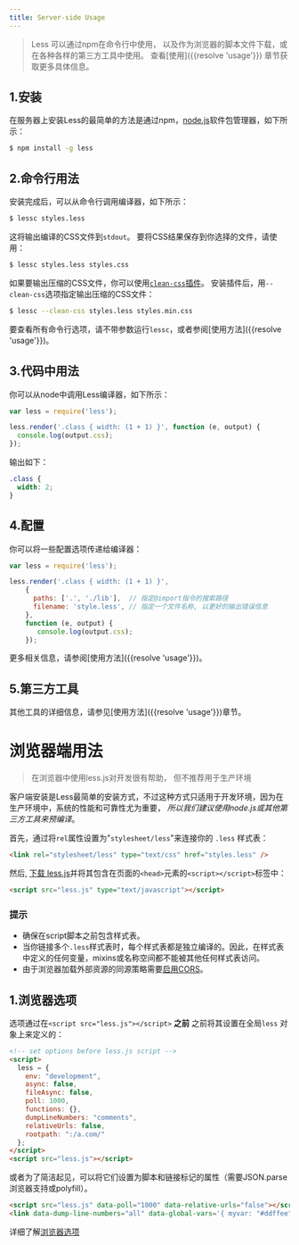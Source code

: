 ```yaml
---
title: Server-side Usage
---
```


> Less 可以通过npm在命令行中使用， 以及作为浏览器的脚本文件下载，或在各种各样的第三方工具中使用。 查看[使用]({{resolve 'usage'}}) 章节获取更多具体信息。

## 1.安装

在服务器上安装Less的最简单的方法是通过npm，[node.js](http://nodejs.org/)软件包管理器，如下所示：

```bash
$ npm install -g less
```

## 2.命令行用法

安装完成后，可以从命令行调用编译器，如下所示：

```bash
$ lessc styles.less
```

这将输出编译的CSS文件到`stdout`。 要将CSS结果保存到你选择的文件，请使用：

```bash
$ lessc styles.less styles.css
```

如果要输出压缩的CSS文件，你可以使用[`clean-css`插件](https://github.com/less/less-plugin-clean-css)。 安装插件后，用`--clean-css`选项指定输出压缩的CSS文件： 

```bash
$ lessc --clean-css styles.less styles.min.css
```

要查看所有命令行选项，请不带参数运行`lessc`，或者参阅[使用方法]({{resolve 'usage'}})。

## 3.代码中用法

你可以从node中调用Less编译器，如下所示：

```js
var less = require('less');

less.render('.class { width: (1 + 1) }', function (e, output) {
  console.log(output.css);
});
```

输出如下：

```css
.class {
  width: 2;
}
```

## 4.配置

你可以将一些配置选项传递给编译器：

```js
var less = require('less');

less.render('.class { width: (1 + 1) }',
    {
      paths: ['.', './lib'],  // 指定@import指令的搜索路径
      filename: 'style.less', // 指定一个文件名称, 以更好的输出错误信息
    },
    function (e, output) {
       console.log(output.css);
    });
```

更多相关信息，请参阅[使用方法]({{resolve 'usage'}})。

## 5.第三方工具

其他工具的详细信息，请参见[使用方法]({{resolve 'usage'}})章节。

<!-- # Command-line with Rhino
> Each Less release contains also rhino-compatible version.

Command line rhino version requires two files:
* less-rhino-&lt;version&gt;.js - compiler implementation,
* lessc-rhino-&lt;version&gt;.js - command line support.

Command to run the compiler:
````
java -jar js.jar -f less-rhino-<version>.js lessc-rhino-<version>.js styles.less styles.css
````

This will compile styles.less file and save the result to styles.css file. The output file parameter is optional. If it is missing, less will output the result to `stdout`.-->

# 浏览器端用法

> 在浏览器中使用less.js对开发很有帮助， 但不推荐用于生产环境

客户端安装是Less最简单的安装方式，不过这种方式只适用于开发环境，因为在生产环境中，系统的性能和可靠性尤为重要， _所以我们建议使用node.js或其他第三方工具来预编译_。

首先，通过将`rel`属性设置为"`stylesheet/less`"来连接你的 `.less` 样式表：

```html
<link rel="stylesheet/less" type="text/css" href="styles.less" />
```

然后, [下载 less.js](https://github.com/less/less.js/archive/master.zip)并将其包含在页面的`<head>`元素的`<script></script>`标签中：

```html
<script src="less.js" type="text/javascript"></script>
```

### 提示

* 确保在script脚本之前包含样式表。
* 当你链接多个`.less`样式表时，每个样式表都是独立编译的。因此，在样式表中定义的任何变量，mixins或名称空间都不能被其他任何样式表访问。
* 由于浏览器加载外部资源的同源策略需要[启用CORS](http://enable-cors.org/)。

## 1.浏览器选项

选项通过在`<script src="less.js"></script>` **之前** 之前将其设置在全局`less` 对象上来定义的：

``` html
<!-- set options before less.js script -->
<script>
  less = {
    env: "development",
    async: false,
    fileAsync: false,
    poll: 1000,
    functions: {},
    dumpLineNumbers: "comments",
    relativeUrls: false,
    rootpath: ":/a.com/"
  };
</script>
<script src="less.js"></script>
```

或者为了简洁起见，可以将它们设置为脚本和链接标记的属性（需要JSON.parse浏览器支持或polyfill）。

``` html
<script src="less.js" data-poll="1000" data-relative-urls="false"></script>
<link data-dump-line-numbers="all" data-global-vars='{ myvar: "#ddffee", mystr: "\"quoted\"" }' rel="stylesheet/less" type="text/css" href="less/styles.less">
```

详细了解[浏览器选项](usage/#using-less-in-the-browser-setting-options)
